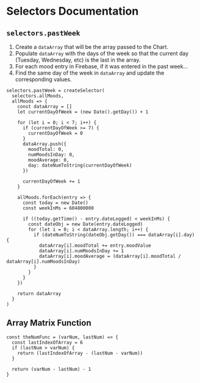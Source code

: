 # Selectors Documentation

## `selectors.pastWeek`

1. Create a `dataArray` that will be the array passed to the Chart.
2. Populate `dataArray` with the days of the week so that the current day (Tuesday, Wednesday, etc) is the last in the array.
3. For each mood entry in Firebase, if it was entered in the past week...
4. Find the same day of the week in `dataArray` and update the corresponding values.

```
selectors.pastWeek = createSelector(
  selectors.allMoods,
  allMoods => {
    const dataArray = []
    let currentDayOfWeek = (new Date().getDay()) + 1

    for (let i = 0; i < 7; i++) {
      if (currentDayOfWeek >= 7) {
        currentDayOfWeek = 0
      }
      dataArray.push({
        moodTotal: 0,
        numMoodsInDay: 0,
        moodAverage: 0,
        day: dateNumToString(currentDayOfWeek)
      })

      currentDayOfWeek += 1
    }

    allMoods.forEach(entry => {
      const today = new Date()
      const weekInMs = 604800000

      if ((today.getTime() - entry.dateLogged) < weekInMs) {
        const dateObj = new Date(entry.dateLogged)
        for (let i = 0; i < dataArray.length; i++) {
          if (dateNumToString(dateObj.getDay()) === dataArray[i].day) {
            dataArray[i].moodTotal += entry.moodValue
            dataArray[i].numMoodsInDay += 1
            dataArray[i].moodAverage = (dataArray[i].moodTotal / dataArray[i].numMoodsInDay)
          }
        }
      }
    })

    return dataArray
  }
)
```

## Array Matrix Function

```
const theNumFunc = (varNum, lastNum) => {
  const lastIndexOfArray = 6
  if (lastNum > varNum) {
    return (lastIndexOfArray - (lastNum - varNum))
  }

  return (varNum - lastNum) - 1
}
```
